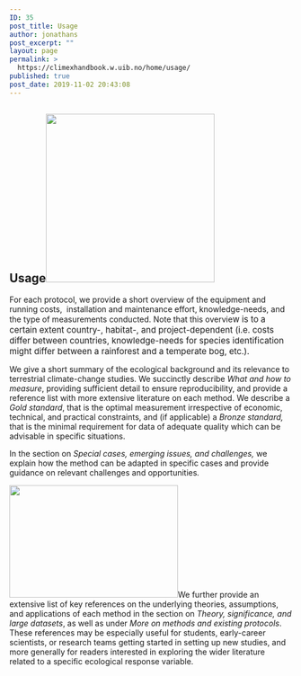 ```yaml
---
ID: 35
post_title: Usage
author: jonathans
post_excerpt: ""
layout: page
permalink: >
  https://climexhandbook.w.uib.no/home/usage/
published: true
post_date: 2019-11-02 20:43:08
---
```

<h2>Usage<img class="wp-image-77 size-medium alignright" src="http://climexhandbook.w.uib.no/files/2019/11/ClimEx-300x300.jpg" alt="" width="300" height="300" /></h2>
For each protocol, we provide a short overview of the equipment and running costs,  installation and maintenance effort, knowledge-needs, and the type of measurements conducted. Note that this overvie<span style="font-size: 0.9375rem">w is to a certain extent country-, habitat-, and project-dependent (i.e. costs differ between countries, knowledge-needs for species identification might differ between a rainforest and a temperate bog, etc.).</span>

We give a short summary of the ecological background and its relevance to terrestrial climate-change studies. We succinctly describe <em>What and how to measure</em>, providing sufficient detail to ensure reproducibility, and provide a reference list with more extensive literature on each method. We describe a <em>Gold standard</em>, that is the optimal measurement irrespective of economic, technical, and practical constraints, and (if applicable) a <em>Bronze standard,</em> that is the minimal requirement for data of adequate quality which can be advisable in specific situations.

In the section on <em>Special cases, emerging issues, and challenges, </em>we explain how the method can be adapted in specific cases and provide guidance on relevant challenges and opportunities<em>.</em>

<img class="size-medium wp-image-755 alignleft" src="http://climexhandbook.w.uib.no/files/2019/11/MG_8590-300x200.jpg" alt="" width="300" height="200" />We further provide an extensive list of key references on the underlying theories, assumptions, and applications of each method in the section on <em>Theory, significance, and large datasets</em>, as well as under <em>More on methods and existing protocols</em>. These references may be especially useful for students, early-career scientists, or research teams getting started in setting up new studies, and more generally for readers interested in exploring the wider literature related to a specific ecological response variable.

&nbsp;